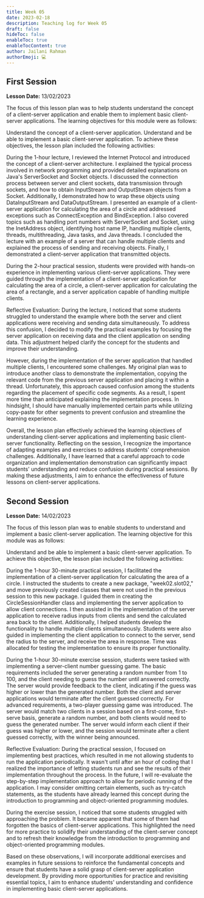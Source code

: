 ```yaml
---
title: Week 05
date: 2023-02-18
description: Teaching log for Week 05
draft: false
hideToc: false
enableToc: true
enableTocContent: true
author: Jailani Rahman
authorEmoji: 💻
---
```


## First Session

**Lesson Date:** 13/02/2023

The focus of this lesson plan was to help students understand the concept of a client-server application and enable them to implement basic client-server applications. The learning objectives for this module were as follows:

Understand the concept of a client-server application.
Understand and be able to implement a basic client-server application.
To achieve these objectives, the lesson plan included the following activities:

During the 1-hour lecture, I reviewed the Internet Protocol and introduced the concept of a client-server architecture. I explained the typical process involved in network programming and provided detailed explanations on Java's ServerSocket and Socket objects. I discussed the connection process between server and client sockets, data transmission through sockets, and how to obtain InputStream and OutputStream objects from a Socket. Additionally, I demonstrated how to wrap these objects using DataInputStream and DataOutputStream. I presented an example of a client-server application for calculating the area of a circle and addressed exceptions such as ConnectException and BindException. I also covered topics such as handling port numbers with ServerSocket and Socket, using the InetAddress object, identifying host name IP, handling multiple clients, threads, multithreading, Java tasks, and Java threads. I concluded the lecture with an example of a server that can handle multiple clients and explained the process of sending and receiving objects. Finally, I demonstrated a client-server application that transmitted objects.

During the 2-hour practical session, students were provided with hands-on experience in implementing various client-server applications. They were guided through the implementation of a client-server application for calculating the area of a circle, a client-server application for calculating the area of a rectangle, and a server application capable of handling multiple clients.

Reflective Evaluation:
During the lecture, I noticed that some students struggled to understand the example where both the server and client applications were receiving and sending data simultaneously. To address this confusion, I decided to modify the practical examples by focusing the server application on receiving data and the client application on sending data. This adjustment helped clarify the concept for the students and improve their understanding.

However, during the implementation of the server application that handled multiple clients, I encountered some challenges. My original plan was to introduce another class to demonstrate the implementation, copying the relevant code from the previous server application and placing it within a thread. Unfortunately, this approach caused confusion among the students regarding the placement of specific code segments. As a result, I spent more time than anticipated explaining the implementation process. In hindsight, I should have manually implemented certain parts while utilizing copy-paste for other segments to prevent confusion and streamline the learning experience.

Overall, the lesson plan effectively achieved the learning objectives of understanding client-server applications and implementing basic client-server functionality. Reflecting on the session, I recognize the importance of adapting examples and exercises to address students' comprehension challenges. Additionally, I have learned that a careful approach to code organization and implementation demonstration can significantly impact students' understanding and reduce confusion during practical sessions. By making these adjustments, I aim to enhance the effectiveness of future lessons on client-server applications.


## Second Session

**Lesson Date:** 14/02/2023

The focus of this lesson plan was to enable students to understand and implement a basic client-server application. The learning objective for this module was as follows:

Understand and be able to implement a basic client-server application.
To achieve this objective, the lesson plan included the following activities:

During the 1-hour 30-minute practical session, I facilitated the implementation of a client-server application for calculating the area of a circle. I instructed the students to create a new package, "week02.slot02," and move previously created classes that were not used in the previous session to this new package. I guided them in creating the CircleSessionHandler class and implementing the server application to allow client connections. I then assisted in the implementation of the server application to receive radius inputs from clients and send the calculated area back to the client. Additionally, I helped students develop the functionality to handle multiple clients simultaneously. Students were also guided in implementing the client application to connect to the server, send the radius to the server, and receive the area in response. Time was allocated for testing the implementation to ensure its proper functionality.

During the 1-hour 30-minute exercise session, students were tasked with implementing a server-client number guessing game. The basic requirements included the server generating a random number from 1 to 100, and the client needing to guess the number until answered correctly. The server would provide feedback to the client, indicating if the guess was higher or lower than the generated number. Both the client and server applications would terminate after the client guessed correctly. For advanced requirements, a two-player guessing game was introduced. The server would match two clients in a session based on a first-come, first-serve basis, generate a random number, and both clients would need to guess the generated number. The server would inform each client if their guess was higher or lower, and the session would terminate after a client guessed correctly, with the winner being announced.

Reflective Evaluation:
During the practical session, I focused on implementing best practices, which resulted in me not allowing students to run the application periodically. It wasn't until after an hour of coding that I realized the importance of letting students run and see the results of their implementation throughout the process. In the future, I will re-evaluate the step-by-step implementation approach to allow for periodic running of the application. I may consider omitting certain elements, such as try-catch statements, as the students have already learned this concept during the introduction to programming and object-oriented programming modules.

During the exercise session, I noticed that some students struggled with approaching the problem. It became apparent that some of them had forgotten the basics of client-server applications. This highlighted the need for more practice to solidify their understanding of the client-server concept and to refresh their knowledge from the introduction to programming and object-oriented programming modules.

Based on these observations, I will incorporate additional exercises and examples in future sessions to reinforce the fundamental concepts and ensure that students have a solid grasp of client-server application development. By providing more opportunities for practice and revisiting essential topics, I aim to enhance students' understanding and confidence in implementing basic client-server applications.
